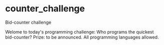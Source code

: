 # counter_challenge
Bid-counter challenge

Welome to today's programming challenge: Who programs the quickest bid-counter?
Prize: to be announced.
All programming languages allowed.

